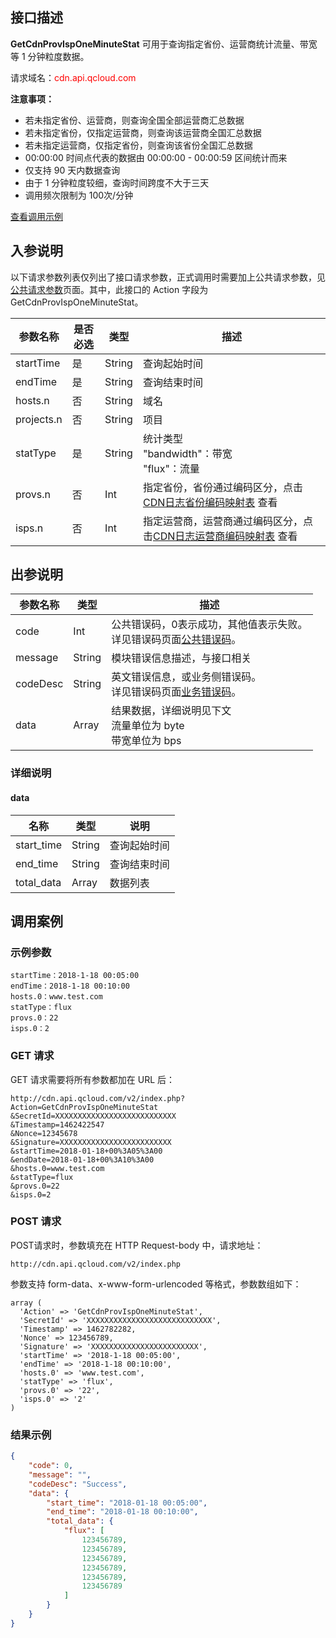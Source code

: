 ## 接口描述

**GetCdnProvIspOneMinuteStat** 可用于查询指定省份、运营商统计流量、带宽等 1 分钟粒度数据。

请求域名：<font style="color:red">cdn.api.qcloud.com</font>

**注意事项：**

+ 若未指定省份、运营商，则查询全国全部运营商汇总数据
+ 若未指定省份，仅指定运营商，则查询该运营商全国汇总数据
+ 若未指定运营商，仅指定省份，则查询该省份全国汇总数据
+ 00:00:00 时间点代表的数据由 00:00:00 - 00:00:59 区间统计而来
+ 仅支持 90 天内数据查询
+ 由于 1 分钟粒度较细，查询时间跨度不大于三天
+ 调用频次限制为 100次/分钟


[查看调用示例](/document/product/228/1734)

## 入参说明
以下请求参数列表仅列出了接口请求参数，正式调用时需要加上公共请求参数，见[公共请求参数](/doc/api/231/4473)页面。其中，此接口的 Action 字段为 GetCdnProvIspOneMinuteStat。

| 参数名称       | 是否必选 | 类型     | 描述                                       |
| ---------- | ---- | ------ | ---------------------------------------- |
| startTime  | 是    | String | 查询起始时间                                   |
| endTime    | 是    | String | 查询结束时间                                   |
| hosts.n    | 否    | String | 域名                                       |
| projects.n | 否    | String | 项目                                       |
| statType   | 是    | String | 统计类型<br/>"bandwidth"：带宽<br/>"flux"：流量    |
| provs.n    | 否    | Int    | 指定省份，省份通过编码区分，点击 [CDN日志省份编码映射表](/document/product/228/6316) 查看 |
| isps.n     | 否    | Int    | 指定运营商，运营商通过编码区分，点击[CDN日志运营商编码映射表](/document/product/228/6316) 查看 |

## 出参说明

| 参数名称     | 类型     | 描述                                       |
| -------- | ------ | ---------------------------------------- |
| code     | Int    | 公共错误码，0表示成功，其他值表示失败。<br/>详见错误码页面[公共错误码](/doc/api/231/5078#1.-.E5.85.AC.E5.85.B1.E9.94.99.E8.AF.AF.E7.A0.81)。 |
| message  | String | 模块错误信息描述，与接口相关                           |
| codeDesc | String | 英文错误信息，或业务侧错误码。<br/>详见错误码页面[业务错误码](/document/product/228/5078#2.-.E6.A8.A1.E5.9D.97.E9.94.99.E8.AF.AF.E7.A0.81)。 |
| data     | Array  | 结果数据，详细说明见下文<br/>流量单位为 byte<br/>带宽单位为 bps |

### 详细说明

#### data

| 名称         | 类型     | 说明     |
| ---------- | ------ | ------ |
| start_time | String | 查询起始时间 |
| end_time   | String | 查询结束时间 |
| total_data | Array  | 数据列表   |

## 调用案例

### 示例参数

```
startTime：2018-1-18 00:05:00
endTime：2018-1-18 00:10:00
hosts.0：www.test.com
statType：flux
provs.0：22
isps.0：2
```

### GET 请求

GET 请求需要将所有参数都加在 URL 后：

```
http://cdn.api.qcloud.com/v2/index.php?
Action=GetCdnProvIspOneMinuteStat
&SecretId=XXXXXXXXXXXXXXXXXXXXXXXXXXX
&Timestamp=1462422547
&Nonce=12345678
&Signature=XXXXXXXXXXXXXXXXXXXXXXXXX
&startTime=2018-01-18+00%3A05%3A00
&endDate=2018-01-18+00%3A10%3A00
&hosts.0=www.test.com
&statType=flux
&provs.0=22
&isps.0=2
```

### POST 请求

POST请求时，参数填充在 HTTP Request-body 中，请求地址：

```
http://cdn.api.qcloud.com/v2/index.php
```

参数支持 form-data、x-www-form-urlencoded 等格式，参数数组如下：

```
array (
  'Action' => 'GetCdnProvIspOneMinuteStat',
  'SecretId' => 'XXXXXXXXXXXXXXXXXXXXXXXXXXXX',
  'Timestamp' => 1462782282,
  'Nonce' => 123456789,
  'Signature' => 'XXXXXXXXXXXXXXXXXXXXXXXX',
  'startTime' => '2018-1-18 00:05:00',
  'endTime' => '2018-1-18 00:10:00',
  'hosts.0' => 'www.test.com',
  'statType' => 'flux',
  'provs.0' => '22',
  'isps.0' => '2'
)
```

### 结果示例

```json
{
    "code": 0,
    "message": "",
    "codeDesc": "Success",
    "data": {
        "start_time": "2018-01-18 00:05:00",
        "end_time": "2018-01-18 00:10:00",
        "total_data": {
            "flux": [
                123456789,
                123456789,
                123456789,
                123456789,
                123456789,
                123456789
            ]
        }
    }
}
```

